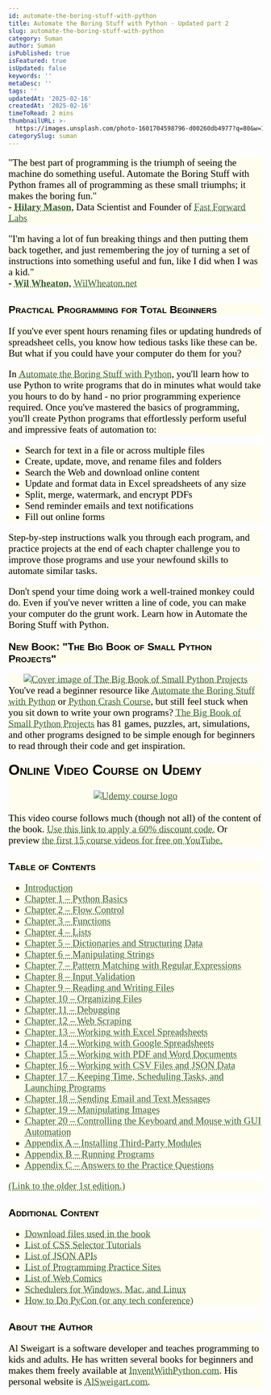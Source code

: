 ```yaml
---
id: automate-the-boring-stuff-with-python
title: Automate the Boring Stuff with Python - Updated part 2
slug: automate-the-boring-stuff-with-python
category: Suman
author: Suman
isPublished: true
isFeatured: true
isUpdated: false
keywords: ''
metaDesc: ''
tags: ''
updatedAt: '2025-02-16'
createdAt: '2025-02-16'
timeToRead: 2 mins
thumbnailURL: >-
  https://images.unsplash.com/photo-1601704598796-d00260db4977?q=80&w=1887&auto=format&fit=crop&ixlib=rb-4.0.3&ixid=M3wxMjA3fDB8MHxwaG90by1wYWdlfHx8fGVufDB8fHx8fA%3D%3D
categorySlug: suman
---
```

<p style="color: rgb(0, 0, 0); font-family: Georgia, serif; font-size: 19.2px; font-style: normal; font-variant-ligatures: normal; font-variant-caps: normal; font-weight: 400; letter-spacing: normal; orphans: 2; text-align: start; text-indent: 0px; text-transform: none; widows: 2; word-spacing: 0px; -webkit-text-stroke-width: 0px; white-space: normal; background-color: rgb(255, 254, 238); text-decoration-thickness: initial; text-decoration-style: initial; text-decoration-color: initial;">"The best part of programming is the triumph of seeing the machine do something useful. Automate the Boring Stuff with Python frames all of programming as these small triumphs; it makes the boring fun."<br><strong>-<span>&nbsp;</span><a href="https://twitter.com/hmason" style="color: rgb(54, 97, 48); text-decoration: underline dotted;">Hilary Mason</a></strong>, Data Scientist and Founder of<span>&nbsp;</span><a href="http://www.fastforwardlabs.com/" style="color: rgb(54, 97, 48); text-decoration: underline dotted;">Fast Forward Labs</a></p><p style="color: rgb(0, 0, 0); font-family: Georgia, serif; font-size: 19.2px; font-style: normal; font-variant-ligatures: normal; font-variant-caps: normal; font-weight: 400; letter-spacing: normal; orphans: 2; text-align: start; text-indent: 0px; text-transform: none; widows: 2; word-spacing: 0px; -webkit-text-stroke-width: 0px; white-space: normal; background-color: rgb(255, 254, 238); text-decoration-thickness: initial; text-decoration-style: initial; text-decoration-color: initial;">"I'm having a lot of fun breaking things and then putting them back together, and just remembering the joy of turning a set of instructions into something useful and fun, like I did when I was a kid."<br><strong>-<span>&nbsp;</span><a href="https://twitter.com/wilw" style="color: rgb(54, 97, 48); text-decoration: underline dotted;">Wil Wheaton</a></strong>,<span>&nbsp;</span><a href="http://wilwheaton.net/2015/09/hello-world/" style="color: rgb(54, 97, 48); text-decoration: underline dotted;">WilWheaton.net</a></p><h2 style="font-family: sans-serif; font-variant: small-caps; color: rgb(0, 0, 0); font-style: normal; letter-spacing: normal; orphans: 2; text-align: start; text-indent: 0px; text-transform: none; widows: 2; word-spacing: 0px; -webkit-text-stroke-width: 0px; white-space: normal; background-color: rgb(255, 254, 238); text-decoration-thickness: initial; text-decoration-style: initial; text-decoration-color: initial;" id="practical-programming-for-total-beginners">Practical Programming for Total Beginners</h2><p style="color: rgb(0, 0, 0); font-family: Georgia, serif; font-size: 19.2px; font-style: normal; font-variant-ligatures: normal; font-variant-caps: normal; font-weight: 400; letter-spacing: normal; orphans: 2; text-align: start; text-indent: 0px; text-transform: none; widows: 2; word-spacing: 0px; -webkit-text-stroke-width: 0px; white-space: normal; background-color: rgb(255, 254, 238); text-decoration-thickness: initial; text-decoration-style: initial; text-decoration-color: initial;">If you've ever spent hours renaming files or updating hundreds of spreadsheet cells, you know how tedious tasks like these can be. But what if you could have your computer do them for you?</p><p style="color: rgb(0, 0, 0); font-family: Georgia, serif; font-size: 19.2px; font-style: normal; font-variant-ligatures: normal; font-variant-caps: normal; font-weight: 400; letter-spacing: normal; orphans: 2; text-align: start; text-indent: 0px; text-transform: none; widows: 2; word-spacing: 0px; -webkit-text-stroke-width: 0px; white-space: normal; background-color: rgb(255, 254, 238); text-decoration-thickness: initial; text-decoration-style: initial; text-decoration-color: initial;">In<span>&nbsp;</span><a href="https://automatetheboringstuff.com/#toc" style="color: rgb(54, 97, 48); text-decoration: underline dotted;">Automate the Boring Stuff with Python</a>, you'll learn how to use Python to write programs that do in minutes what would take you hours to do by hand - no prior programming experience required. Once you've mastered the basics of programming, you'll create Python programs that effortlessly perform useful and impressive feats of automation to:</p><ul style="color: rgb(0, 0, 0); font-family: Georgia, serif; font-size: 19.2px; font-style: normal; font-variant-ligatures: normal; font-variant-caps: normal; font-weight: 400; letter-spacing: normal; orphans: 2; text-align: start; text-indent: 0px; text-transform: none; widows: 2; word-spacing: 0px; -webkit-text-stroke-width: 0px; white-space: normal; background-color: rgb(255, 254, 238); text-decoration-thickness: initial; text-decoration-style: initial; text-decoration-color: initial;"><li>Search for text in a file or across multiple files</li><li>Create, update, move, and rename files and folders</li><li>Search the Web and download online content</li><li>Update and format data in Excel spreadsheets of any size</li><li>Split, merge, watermark, and encrypt PDFs</li><li>Send reminder emails and text notifications</li><li>Fill out online forms</li></ul><p style="color: rgb(0, 0, 0); font-family: Georgia, serif; font-size: 19.2px; font-style: normal; font-variant-ligatures: normal; font-variant-caps: normal; font-weight: 400; letter-spacing: normal; orphans: 2; text-align: start; text-indent: 0px; text-transform: none; widows: 2; word-spacing: 0px; -webkit-text-stroke-width: 0px; white-space: normal; background-color: rgb(255, 254, 238); text-decoration-thickness: initial; text-decoration-style: initial; text-decoration-color: initial;">Step-by-step instructions walk you through each program, and practice projects at the end of each chapter challenge you to improve those programs and use your newfound skills to automate similar tasks.</p><p style="color: rgb(0, 0, 0); font-family: Georgia, serif; font-size: 19.2px; font-style: normal; font-variant-ligatures: normal; font-variant-caps: normal; font-weight: 400; letter-spacing: normal; orphans: 2; text-align: start; text-indent: 0px; text-transform: none; widows: 2; word-spacing: 0px; -webkit-text-stroke-width: 0px; white-space: normal; background-color: rgb(255, 254, 238); text-decoration-thickness: initial; text-decoration-style: initial; text-decoration-color: initial;">Don't spend your time doing work a well-trained monkey could do. Even if you've never written a line of code, you can make your computer do the grunt work. Learn how in Automate the Boring Stuff with Python.</p><h2 style="font-family: sans-serif; font-variant: small-caps; color: rgb(0, 0, 0); font-style: normal; letter-spacing: normal; orphans: 2; text-align: start; text-indent: 0px; text-transform: none; widows: 2; word-spacing: 0px; -webkit-text-stroke-width: 0px; white-space: normal; background-color: rgb(255, 254, 238); text-decoration-thickness: initial; text-decoration-style: initial; text-decoration-color: initial; margin-top: 20px;" id="new-book-the-big-book-of-small-python-projects">New Book: "The Big Book of Small Python Projects"</h2><div style="color: rgb(0, 0, 0); font-family: Georgia, serif; font-size: 19.2px; font-style: normal; font-variant-ligatures: normal; font-variant-caps: normal; font-weight: 400; letter-spacing: normal; orphans: 2; text-align: start; text-indent: 0px; text-transform: none; widows: 2; word-spacing: 0px; -webkit-text-stroke-width: 0px; white-space: normal; background-color: rgb(255, 254, 238); text-decoration-thickness: initial; text-decoration-style: initial; text-decoration-color: initial;"><center><a href="https://nostarch.com/big-book-small-python-projects" style="color: rgb(54, 97, 48); text-decoration: underline dotted;"><img src="https://inventwithpython.com/images/cover_bigbookpython_thumb.jpg" alt="Cover image of The Big Book of Small Python Projects"></a><br></center>You've read a beginner resource like<span>&nbsp;</span><a href="https://nostarch.com/automatestuff2" style="color: rgb(54, 97, 48); text-decoration: underline dotted;">Automate the Boring Stuff with Python</a><span>&nbsp;</span>or<span>&nbsp;</span><a href="https://nostarch.com/pythoncrashcourse2e" style="color: rgb(54, 97, 48); text-decoration: underline dotted;">Python Crash Course</a>, but still feel stuck when you sit down to write your own programs?<span>&nbsp;</span><a href="https://nostarch.com/big-book-small-python-projects" style="color: rgb(54, 97, 48); text-decoration: underline dotted;">The Big Book of Small Python Projects</a><span>&nbsp;</span>has 81 games, puzzles, art, simulations, and other programs designed to be simple enough for beginners to read through their code and get inspiration.</div><div style="color: rgb(0, 0, 0); font-family: Georgia, serif; font-size: 19.2px; font-style: normal; font-variant-ligatures: normal; font-variant-caps: normal; font-weight: 400; letter-spacing: normal; orphans: 2; text-align: start; text-indent: 0px; text-transform: none; widows: 2; word-spacing: 0px; -webkit-text-stroke-width: 0px; white-space: normal; background-color: rgb(255, 254, 238); text-decoration-thickness: initial; text-decoration-style: initial; text-decoration-color: initial;"><h2 style="font-family: sans-serif; font-variant: small-caps; margin-top: 20px;" id="online-video-course-on-udemy">Online Video Course on Udemy</h2><center><a href="https://inventwithpython.com/automateudemy" style="color: rgb(54, 97, 48); text-decoration: underline dotted;"><img src="https://automatetheboringstuff.com/images/automate_udemy_course_logo.jpg" alt="Udemy course logo"></a></center><br>This video course follows much (though not all) of the content of the book.<span>&nbsp;</span><a href="https://inventwithpython.com/automateudemy" style="color: rgb(54, 97, 48); text-decoration: underline dotted;">Use this link to apply a 60% discount code.</a><span>&nbsp;</span>Or preview<span>&nbsp;</span><a href="https://www.youtube.com/watch?v=1F_OgqRuSdI&amp;list=PL0-84-yl1fUnRuXGFe_F7qSH1LEnn9LkW" style="color: rgb(54, 97, 48); text-decoration: underline dotted;">the first 15 course videos for free on YouTube.</a></div><p><a name="toc" style="color: rgb(54, 97, 48); text-decoration: underline; font-family: Georgia, serif; font-size: 19.2px; font-style: normal; font-variant-ligatures: normal; font-variant-caps: normal; font-weight: 400; letter-spacing: normal; orphans: 2; text-align: start; text-indent: 0px; text-transform: none; widows: 2; word-spacing: 0px; -webkit-text-stroke-width: 0px; white-space: normal; background-color: rgb(255, 254, 238);"></a></p><h2 style="font-family: sans-serif; font-variant: small-caps; color: rgb(0, 0, 0); font-style: normal; letter-spacing: normal; orphans: 2; text-align: start; text-indent: 0px; text-transform: none; widows: 2; word-spacing: 0px; -webkit-text-stroke-width: 0px; white-space: normal; background-color: rgb(255, 254, 238); text-decoration-thickness: initial; text-decoration-style: initial; text-decoration-color: initial;" id="table-of-contents">Table of Contents</h2><ul style="color: rgb(0, 0, 0); font-family: Georgia, serif; font-size: 19.2px; font-style: normal; font-variant-ligatures: normal; font-variant-caps: normal; font-weight: 400; letter-spacing: normal; orphans: 2; text-align: start; text-indent: 0px; text-transform: none; widows: 2; word-spacing: 0px; -webkit-text-stroke-width: 0px; white-space: normal; background-color: rgb(255, 254, 238); text-decoration-thickness: initial; text-decoration-style: initial; text-decoration-color: initial;"><li><a href="https://automatetheboringstuff.com/2e/chapter0/" style="color: rgb(54, 97, 48); text-decoration: underline dotted;">Introduction</a></li><li><a href="https://automatetheboringstuff.com/2e/chapter1/" style="color: rgb(54, 97, 48); text-decoration: underline dotted;">Chapter 1 – Python Basics</a></li><li><a href="https://automatetheboringstuff.com/2e/chapter2/" style="color: rgb(54, 97, 48); text-decoration: underline dotted;">Chapter 2 – Flow Control</a></li><li><a href="https://automatetheboringstuff.com/2e/chapter3/" style="color: rgb(54, 97, 48); text-decoration: underline dotted;">Chapter 3 – Functions</a></li><li><a href="https://automatetheboringstuff.com/2e/chapter4/" style="color: rgb(54, 97, 48); text-decoration: underline dotted;">Chapter 4 – Lists</a></li><li><a href="https://automatetheboringstuff.com/2e/chapter5/" style="color: rgb(54, 97, 48); text-decoration: underline dotted;">Chapter 5 – Dictionaries and Structuring Data</a></li><li><a href="https://automatetheboringstuff.com/2e/chapter6/" style="color: rgb(54, 97, 48); text-decoration: underline dotted;">Chapter 6 – Manipulating Strings</a></li><li><a href="https://automatetheboringstuff.com/2e/chapter7/" style="color: rgb(54, 97, 48); text-decoration: underline dotted;">Chapter 7 – Pattern Matching with Regular Expressions</a></li><li><a href="https://automatetheboringstuff.com/2e/chapter8/" style="color: rgb(54, 97, 48); text-decoration: underline dotted;">Chapter 8 – Input Validation</a></li><li><a href="https://automatetheboringstuff.com/2e/chapter9/" style="color: rgb(54, 97, 48); text-decoration: underline dotted;">Chapter 9 – Reading and Writing Files</a></li><li><a href="https://automatetheboringstuff.com/2e/chapter10/" style="color: rgb(54, 97, 48); text-decoration: underline dotted;">Chapter 10 – Organizing Files</a></li><li><a href="https://automatetheboringstuff.com/2e/chapter11/" style="color: rgb(54, 97, 48); text-decoration: underline dotted;">Chapter 11 – Debugging</a></li><li><a href="https://automatetheboringstuff.com/2e/chapter12/" style="color: rgb(54, 97, 48); text-decoration: underline dotted;">Chapter 12 – Web Scraping</a></li><li><a href="https://automatetheboringstuff.com/2e/chapter13/" style="color: rgb(54, 97, 48); text-decoration: underline dotted;">Chapter 13 – Working with Excel Spreadsheets</a></li><li><a href="https://automatetheboringstuff.com/2e/chapter14/" style="color: rgb(54, 97, 48); text-decoration: underline dotted;">Chapter 14 – Working with Google Spreadsheets</a></li><li><a href="https://automatetheboringstuff.com/2e/chapter15/" style="color: rgb(54, 97, 48); text-decoration: underline dotted;">Chapter 15 – Working with PDF and Word Documents</a></li><li><a href="https://automatetheboringstuff.com/2e/chapter16/" style="color: rgb(54, 97, 48); text-decoration: underline dotted;">Chapter 16 – Working with CSV Files and JSON Data</a></li><li><a href="https://automatetheboringstuff.com/2e/chapter17/" style="color: rgb(54, 97, 48); text-decoration: underline dotted;">Chapter 17 – Keeping Time, Scheduling Tasks, and Launching Programs</a></li><li><a href="https://automatetheboringstuff.com/2e/chapter18/" style="color: rgb(54, 97, 48); text-decoration: underline dotted;">Chapter 18 – Sending Email and Text Messages</a></li><li><a href="https://automatetheboringstuff.com/2e/chapter19/" style="color: rgb(54, 97, 48); text-decoration: underline dotted;">Chapter 19 – Manipulating Images</a></li><li><a href="https://automatetheboringstuff.com/2e/chapter20/" style="color: rgb(54, 97, 48); text-decoration: underline dotted;">Chapter 20 – Controlling the Keyboard and Mouse with GUI Automation</a></li><li><a href="https://automatetheboringstuff.com/2e/appendixa/" style="color: rgb(54, 97, 48); text-decoration: underline dotted;">Appendix A – Installing Third-Party Modules</a></li><li><a href="https://automatetheboringstuff.com/2e/appendixb/" style="color: rgb(54, 97, 48); text-decoration: underline dotted;">Appendix B – Running Programs</a></li><li><a href="https://automatetheboringstuff.com/2e/appendixc/" style="color: rgb(54, 97, 48); text-decoration: underline dotted;">Appendix C – Answers to the Practice Questions</a></li></ul><p style="color: rgb(0, 0, 0); font-family: Georgia, serif; font-size: 19.2px; font-style: normal; font-variant-ligatures: normal; font-variant-caps: normal; font-weight: 400; letter-spacing: normal; orphans: 2; text-align: start; text-indent: 0px; text-transform: none; widows: 2; word-spacing: 0px; -webkit-text-stroke-width: 0px; white-space: normal; background-color: rgb(255, 254, 238); text-decoration-thickness: initial; text-decoration-style: initial; text-decoration-color: initial;"><a href="https://automatetheboringstuff.com/chapter0/" style="color: rgb(54, 97, 48); text-decoration: underline dotted;">(Link to the older 1st edition.)</a></p><h2 style="font-family: sans-serif; font-variant: small-caps; color: rgb(0, 0, 0); font-style: normal; letter-spacing: normal; orphans: 2; text-align: start; text-indent: 0px; text-transform: none; widows: 2; word-spacing: 0px; -webkit-text-stroke-width: 0px; white-space: normal; background-color: rgb(255, 254, 238); text-decoration-thickness: initial; text-decoration-style: initial; text-decoration-color: initial;" id="additional-content">Additional Content</h2><ul style="color: rgb(0, 0, 0); font-family: Georgia, serif; font-size: 19.2px; font-style: normal; font-variant-ligatures: normal; font-variant-caps: normal; font-weight: 400; letter-spacing: normal; orphans: 2; text-align: start; text-indent: 0px; text-transform: none; widows: 2; word-spacing: 0px; -webkit-text-stroke-width: 0px; white-space: normal; background-color: rgb(255, 254, 238); text-decoration-thickness: initial; text-decoration-style: initial; text-decoration-color: initial;"><li><a href="https://www.nostarch.com/download/Automate_the_Boring_Stuff_onlinematerials.zip" style="color: rgb(54, 97, 48); text-decoration: underline dotted;">Download files used in the book</a></li><li><a href="https://automatetheboringstuff.com/list-of-css-selector-tutorials.html" style="color: rgb(54, 97, 48); text-decoration: underline dotted;">List of CSS Selector Tutorials</a></li><li><a href="https://automatetheboringstuff.com/list-of-json-apis.html" style="color: rgb(54, 97, 48); text-decoration: underline dotted;">List of JSON APIs</a></li><li><a href="https://automatetheboringstuff.com/list-of-programming-practice-sites.html" style="color: rgb(54, 97, 48); text-decoration: underline dotted;">List of Programming Practice Sites</a></li><li><a href="https://automatetheboringstuff.com/list-of-web-comics.html" style="color: rgb(54, 97, 48); text-decoration: underline dotted;">List of Web Comics</a></li><li><a href="https://automatetheboringstuff.com/schedulers.html" style="color: rgb(54, 97, 48); text-decoration: underline dotted;">Schedulers for Windows, Mac, and Linux</a></li><li><a href="https://automatetheboringstuff.com/how-to-do-pycon.html" style="color: rgb(54, 97, 48); text-decoration: underline dotted;">How to Do PyCon (or any tech conference)</a></li></ul><h2 style="font-family: sans-serif; font-variant: small-caps; color: rgb(0, 0, 0); font-style: normal; letter-spacing: normal; orphans: 2; text-align: start; text-indent: 0px; text-transform: none; widows: 2; word-spacing: 0px; -webkit-text-stroke-width: 0px; white-space: normal; background-color: rgb(255, 254, 238); text-decoration-thickness: initial; text-decoration-style: initial; text-decoration-color: initial;" id="about-the-author">About the Author</h2><p style="color: rgb(0, 0, 0); font-family: Georgia, serif; font-size: 19.2px; font-style: normal; font-variant-ligatures: normal; font-variant-caps: normal; font-weight: 400; letter-spacing: normal; orphans: 2; text-align: start; text-indent: 0px; text-transform: none; widows: 2; word-spacing: 0px; -webkit-text-stroke-width: 0px; white-space: normal; background-color: rgb(255, 254, 238); text-decoration-thickness: initial; text-decoration-style: initial; text-decoration-color: initial;">Al Sweigart is a software developer and teaches programming to kids and adults. He has written several books for beginners and makes them freely available at<span>&nbsp;</span><a href="https://inventwithpython.com/" style="color: rgb(54, 97, 48); text-decoration: underline dotted;">InventWithPython.com</a>. His personal website is<span>&nbsp;</span><a href="https://alsweigart.com/" style="color: rgb(54, 97, 48); text-decoration: underline dotted;">AlSweigart.com</a>.</p>
